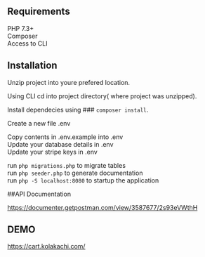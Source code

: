 ## Requirements  
  
PHP 7.3+  
Composer  
Access to CLI  

## Installation  
  
Unzip project into youre prefered location.  
  
Using CLI cd into project directory( where project was unzipped).  
  
Install dependecies using ### `composer install`.  
  
Create a new file .env  
  
Copy contents in .env.example into .env  
Update your database details in .env  
Update your stripe keys in .env  
  
run `php migrations.php` to migrate tables  
run `php seeder.php` to generate documentation  
run `php -S localhost:8080` to startup the application  
  
##API Documentation  
  
https://documenter.getpostman.com/view/3587677/2s93eVWthH  
  
## DEMO

https://cart.kolakachi.com/

